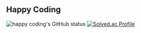 ## Happy Coding
![happy coding's GitHub status](https://github-readme-stats.vercel.app/api?username=lmwmason&show_icons=true&theme=cobalt)      [![Solved.ac Profile](http://mazassumnida.wtf/api/generate_badge?boj=lmwmason)](https://solved.ac/lmwmason)
<!--
**lmwmason/lmwmason** is a ✨ _special_ ✨ repository because its `README.md` (this file) appears on your GitHub profile.

Here are some ideas to get you started:

- 🔭 I’m currently working on ...
- 🌱 I’m currently learning ...
- 👯 I’m looking to collaborate on ...
- 🤔 I’m looking for help with ...
- 💬 Ask me about ...
- 📫 How to reach me: ...
- 😄 Pronouns: ...
- ⚡ Fun fact: ...
-->

